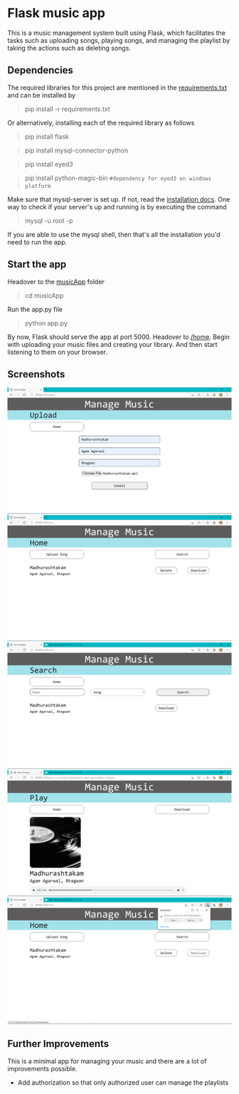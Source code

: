 # Flask music app

This is a music management system built using Flask, which facilitates the tasks such as uploading songs, playing songs, and managing the playlist by taking the actions such as deleting songs.

## Dependencies

The required libraries for this project are mentioned in the [requirements.txt](requirements.txt) and can be installed by

> pip install -r requirements.txt

Or alternatively, installing each of the required library as follows

> pip install flask

> pip install mysql-connector-python

> pip install eyed3

> pip install python-magic-bin `#dependency for eyed3 on windows platform`

Make sure that mysql-server is set up. If not, read the [installation docs](https://dev.mysql.com/doc/mysql-getting-started/en/#mysql-getting-started-installing). One way to check if your server's up and running is by executing the command

> mysql -u root -p

If you are able to use the mysql shell, then that's all the installation you'd need to run the app.

## Start the app

Headover to the [musicApp](musicApp) folder

> cd musicApp

Run the app.py file

> python app.py

By now, Flask should serve the app at port 5000. Headover to [/home](http://localhost:5000/home). Begin with uploading your music files and creating your library. And then start listening to them on your browser.

## Screenshots

![Upload](screens/upload.png)
![Home](screens/home.png)
![Search](screens/search.png)
![Play](screens/play.png)
![Download](screens/download.png)

## Further Improvements

This is a minimal app for managing your music and there are a lot of improvements possible.

- Add authorization so that only authorized user can manage the playlists
